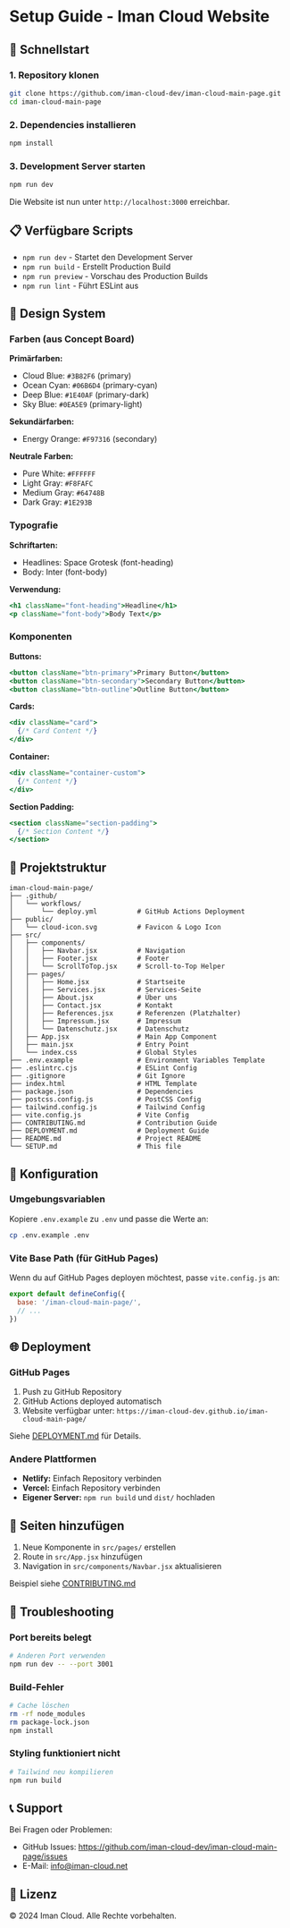 # Setup Guide - Iman Cloud Website

## 🚀 Schnellstart

### 1. Repository klonen

```bash
git clone https://github.com/iman-cloud-dev/iman-cloud-main-page.git
cd iman-cloud-main-page
```

### 2. Dependencies installieren

```bash
npm install
```

### 3. Development Server starten

```bash
npm run dev
```

Die Website ist nun unter `http://localhost:3000` erreichbar.

## 📋 Verfügbare Scripts

- `npm run dev` - Startet den Development Server
- `npm run build` - Erstellt Production Build
- `npm run preview` - Vorschau des Production Builds
- `npm run lint` - Führt ESLint aus

## 🎨 Design System

### Farben (aus Concept Board)

**Primärfarben:**
- Cloud Blue: `#3B82F6` (primary)
- Ocean Cyan: `#06B6D4` (primary-cyan)
- Deep Blue: `#1E40AF` (primary-dark)
- Sky Blue: `#0EA5E9` (primary-light)

**Sekundärfarben:**
- Energy Orange: `#F97316` (secondary)

**Neutrale Farben:**
- Pure White: `#FFFFFF`
- Light Gray: `#F8FAFC`
- Medium Gray: `#64748B`
- Dark Gray: `#1E293B`

### Typografie

**Schriftarten:**
- Headlines: Space Grotesk (font-heading)
- Body: Inter (font-body)

**Verwendung:**
```jsx
<h1 className="font-heading">Headline</h1>
<p className="font-body">Body Text</p>
```

### Komponenten

**Buttons:**
```jsx
<button className="btn-primary">Primary Button</button>
<button className="btn-secondary">Secondary Button</button>
<button className="btn-outline">Outline Button</button>
```

**Cards:**
```jsx
<div className="card">
  {/* Card Content */}
</div>
```

**Container:**
```jsx
<div className="container-custom">
  {/* Content */}
</div>
```

**Section Padding:**
```jsx
<section className="section-padding">
  {/* Section Content */}
</section>
```

## 📁 Projektstruktur

```
iman-cloud-main-page/
├── .github/
│   └── workflows/
│       └── deploy.yml          # GitHub Actions Deployment
├── public/
│   └── cloud-icon.svg          # Favicon & Logo Icon
├── src/
│   ├── components/
│   │   ├── Navbar.jsx          # Navigation
│   │   ├── Footer.jsx          # Footer
│   │   └── ScrollToTop.jsx     # Scroll-to-Top Helper
│   ├── pages/
│   │   ├── Home.jsx            # Startseite
│   │   ├── Services.jsx        # Services-Seite
│   │   ├── About.jsx           # Über uns
│   │   ├── Contact.jsx         # Kontakt
│   │   ├── References.jsx      # Referenzen (Platzhalter)
│   │   ├── Impressum.jsx       # Impressum
│   │   └── Datenschutz.jsx     # Datenschutz
│   ├── App.jsx                 # Main App Component
│   ├── main.jsx                # Entry Point
│   └── index.css               # Global Styles
├── .env.example                # Environment Variables Template
├── .eslintrc.cjs               # ESLint Config
├── .gitignore                  # Git Ignore
├── index.html                  # HTML Template
├── package.json                # Dependencies
├── postcss.config.js           # PostCSS Config
├── tailwind.config.js          # Tailwind Config
├── vite.config.js              # Vite Config
├── CONTRIBUTING.md             # Contribution Guide
├── DEPLOYMENT.md               # Deployment Guide
├── README.md                   # Project README
└── SETUP.md                    # This file
```

## 🔧 Konfiguration

### Umgebungsvariablen

Kopiere `.env.example` zu `.env` und passe die Werte an:

```bash
cp .env.example .env
```

### Vite Base Path (für GitHub Pages)

Wenn du auf GitHub Pages deployen möchtest, passe `vite.config.js` an:

```js
export default defineConfig({
  base: '/iman-cloud-main-page/',
  // ...
})
```

## 🌐 Deployment

### GitHub Pages

1. Push zu GitHub Repository
2. GitHub Actions deployed automatisch
3. Website verfügbar unter: `https://iman-cloud-dev.github.io/iman-cloud-main-page/`

Siehe [DEPLOYMENT.md](DEPLOYMENT.md) für Details.

### Andere Plattformen

- **Netlify:** Einfach Repository verbinden
- **Vercel:** Einfach Repository verbinden
- **Eigener Server:** `npm run build` und `dist/` hochladen

## 📝 Seiten hinzufügen

1. Neue Komponente in `src/pages/` erstellen
2. Route in `src/App.jsx` hinzufügen
3. Navigation in `src/components/Navbar.jsx` aktualisieren

Beispiel siehe [CONTRIBUTING.md](CONTRIBUTING.md)

## 🐛 Troubleshooting

### Port bereits belegt

```bash
# Anderen Port verwenden
npm run dev -- --port 3001
```

### Build-Fehler

```bash
# Cache löschen
rm -rf node_modules
rm package-lock.json
npm install
```

### Styling funktioniert nicht

```bash
# Tailwind neu kompilieren
npm run build
```

## 📞 Support

Bei Fragen oder Problemen:
- GitHub Issues: https://github.com/iman-cloud-dev/iman-cloud-main-page/issues
- E-Mail: info@iman-cloud.net

## 📄 Lizenz

© 2024 Iman Cloud. Alle Rechte vorbehalten.